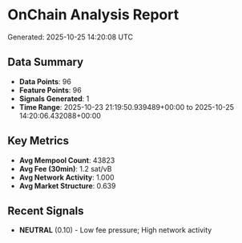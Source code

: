 # OnChain Analysis Report
Generated: 2025-10-25 14:20:08 UTC

## Data Summary
- **Data Points**: 96
- **Feature Points**: 96
- **Signals Generated**: 1
- **Time Range**: 2025-10-23 21:19:50.939489+00:00 to 2025-10-25 14:20:06.432088+00:00

## Key Metrics
- **Avg Mempool Count**: 43823
- **Avg Fee (30min)**: 1.2 sat/vB
- **Avg Network Activity**: 1.000
- **Avg Market Structure**: 0.639

## Recent Signals
- **NEUTRAL** (0.10) - Low fee pressure; High network activity
